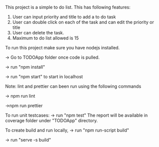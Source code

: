 This project is a simple to do list.
This has following features:

1. User can input priority and title to add a to do task
3. User can double click on each of the task and can edit the priority or title
4. User can delete the task.
5. Maximum to do list allowed is 15

To run this project make sure you have nodejs installed.

  -> Go to TODOApp folder once code is pulled. 
  
  -> run "npm install"
  
  -> run "npm start" to start in localhost
  
  Note: lint and prettier can been run using the following commands
  
  -> npm run lint
  
  ->npm run prettier
  
  To run unit testcases:
  -> run "npm test"
  The report will be available in coverage folder under "TODOApp" directory.
  
  To create build and run locally,
   -> run "npm run-script build"
   
   -> run "serve -s build"
  
